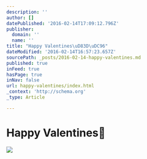 ```yaml
---
description: ''
author: []
datePublished: '2016-02-14T17:09:12.796Z'
publisher:
  domain: ''
  name: ''
title: "Happy Valentines\uD83D\uDC96"
dateModified: '2016-02-14T16:57:23.657Z'
sourcePath: _posts/2016-02-14-happy-valentines.md
published: true
inFeed: true
hasPage: true
inNav: false
url: happy-valentines/index.html
_context: 'http://schema.org'
_type: Article

---
```

# Happy Valentines💖
![](https://the-grid-user-content.s3-us-west-2.amazonaws.com/57d1648f-5a58-45b0-9e23-26d64cb2e57d.png)